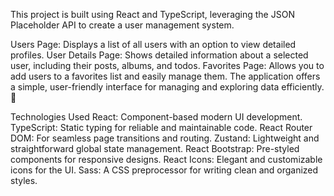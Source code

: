 This project is built using React and TypeScript, leveraging the JSON Placeholder API to create a user management system.

Users Page: Displays a list of all users with an option to view detailed profiles.
User Details Page: Shows detailed information about a selected user, including their posts, albums, and todos.
Favorites Page: Allows you to add users to a favorites list and easily manage them.
The application offers a simple, user-friendly interface for managing and exploring data efficiently. 🎉

Technologies Used
React: Component-based modern UI development.
TypeScript: Static typing for reliable and maintainable code.
React Router DOM: For seamless page transitions and routing.
Zustand: Lightweight and straightforward global state management.
React Bootstrap: Pre-styled components for responsive designs.
React Icons: Elegant and customizable icons for the UI.
Sass: A CSS preprocessor for writing clean and organized styles.
